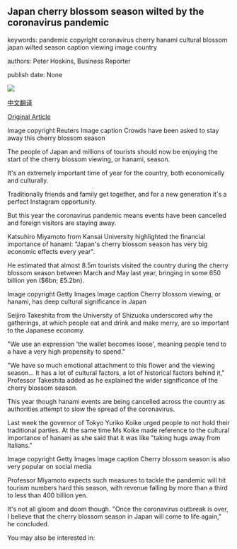 ## Japan cherry blossom season wilted by the coronavirus pandemic

keywords: pandemic copyright coronavirus cherry hanami cultural blossom japan wilted season caption viewing image country

authors: Peter Hoskins, Business Reporter

publish date: None

![](https://ichef.bbci.co.uk/news/1024/branded_news/4BAE/production/_111347391_tv060468583.jpg)

[中文翻译](Japan%20cherry%20blossom%20season%20wilted%20by%20the%20coronavirus%20pandemic_zh.md)

[Original Article](https://www.bbc.com/news/business-51829851)

Image copyright Reuters Image caption Crowds have been asked to stay away this cherry blossom season

The people of Japan and millions of tourists should now be enjoying the start of the cherry blossom viewing, or hanami, season.

It's an extremely important time of year for the country, both economically and culturally.

Traditionally friends and family get together, and for a new generation it's a perfect Instagram opportunity.

But this year the coronavirus pandemic means events have been cancelled and foreign visitors are staying away.

Katsuhiro Miyamoto from Kansai University highlighted the financial importance of hanami: "Japan's cherry blossom season has very big economic effects every year".

He estimated that almost 8.5m tourists visited the country during the cherry blossom season between March and May last year, bringing in some 650 billion yen ($6bn; £5.2bn).

Image copyright Getty Images Image caption Cherry blossom viewing, or hanami, has deep cultural significance in Japan

Seijiro Takeshita from the University of Shizuoka underscored why the gatherings, at which people eat and drink and make merry, are so important to the Japanese economy.

"We use an expression 'the wallet becomes loose', meaning people tend to a have a very high propensity to spend."

"We have so much emotional attachment to this flower and the viewing season... It has a lot of cultural factors, a lot of historical factors behind it," Professor Takeshita added as he explained the wider significance of the cherry blossom season.

This year though hanami events are being cancelled across the country as authorities attempt to slow the spread of the coronavirus.

Last week the governor of Tokyo Yuriko Koike urged people to not hold their traditional parties. At the same time Ms Koike made reference to the cultural importance of hanami as she said that it was like "taking hugs away from Italians."

Image copyright Getty Images Image caption Cherry blossom season is also very popular on social media

Professor Miyamoto expects such measures to tackle the pandemic will hit tourism numbers hard this season, with revenue falling by more than a third to less than 400 billion yen.

It's not all gloom and doom though. "Once the coronavirus outbreak is over, I believe that the cherry blossom season in Japan will come to life again," he concluded.

You may also be interested in: